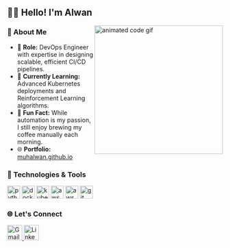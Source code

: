 <h2 align="left">👨‍💻 Hello! I'm Alwan</h2>

<img align="right" src="https://media.giphy.com/media/L1R1tvI9svkIWwpVYr/giphy.gif" width="300" alt="animated code gif" />

### 🚀 About Me
- 🔭 **Role:** DevOps Engineer with expertise in designing scalable, efficient CI/CD pipelines.
- 🌱 **Currently Learning:** Advanced Kubernetes deployments and Reinforcement Learning algorithms.
- 💬 **Fun Fact:** While automation is my passion, I still enjoy brewing my coffee manually each morning.
- 🌐 **Portfolio:** [muhalwan.github.io](https://muhalwan.github.io)

### 🔧 Technologies & Tools
<p align="left">
  <img src="https://cdn.jsdelivr.net/gh/devicons/devicon/icons/python/python-original.svg" height="30" alt="python logo" />
  <img src="https://cdn.jsdelivr.net/gh/devicons/devicon/icons/docker/docker-original.svg" height="30" alt="docker logo" />
  <img src="https://cdn.jsdelivr.net/gh/devicons/devicon/icons/kubernetes/kubernetes-plain-wordmark.svg" height="30" alt="kubernetes logo" />
  <img src="https://cdn.jsdelivr.net/gh/devicons/devicon/icons/linux/linux-original.svg" height="30" alt="aws logo" />
  <img src="https://cdn.jsdelivr.net/gh/devicons/devicon/icons/jenkins/jenkins-original.svg" height="30" alt="aws logo" />
  <img src="https://cdn.jsdelivr.net/gh/devicons/devicon/icons/git/git-original.svg" height="30" alt="git logo" />
</p>

### 🌐 Let's Connect
<p align="left">
  <a href="mailto:muhalwan12@gmail.com" target="_blank">
    <img src="https://img.shields.io/static/v1?message=Gmail&logo=gmail&label=&color=D14836&logoColor=white&labelColor=&style=for-the-badge" height="35" alt="Gmail logo" />
  </a>
  <a href="https://www.linkedin.com/in/muhalwan/" target="_blank">
    <img src="https://img.shields.io/static/v1?message=LinkedIn&logo=linkedin&label=&color=0077B5&logoColor=white&labelColor=&style=for-the-badge" height="35" alt="LinkedIn logo" />
  </a>
</p>
